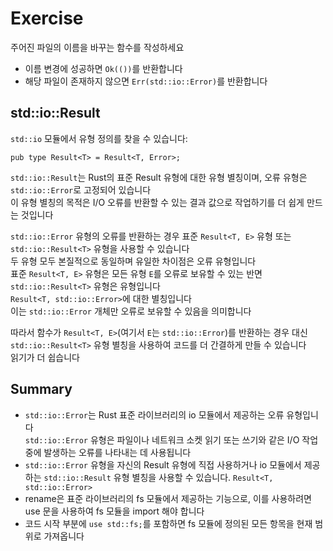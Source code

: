 # Exercise

주어진 파일의 이름을 바꾸는 함수를 작성하세요

- 이름 변경에 성공하면 `Ok(())`를 반환합니다
- 해당 파일이 존재하지 않으면 `Err(std::io::Error)`를 반환합니다


## std::io::Result

`std::io` 모듈에서 유형 정의를 찾을 수 있습니다:

`pub type Result<T> = Result<T, Error>;`

`std::io::Result`는 Rust의 표준 Result 유형에 대한 유형 별칭이며, 오류 유형은 `std::io::Error`로 고정되어 있습니다  
이 유형 별칭의 목적은 I/O 오류를 반환할 수 있는 결과 값으로 작업하기를 더 쉽게 만드는 것입니다

`std::io::Error` 유형의 오류를 반환하는 경우 표준 `Result<T, E>` 유형 또는 `std::io::Result<T>` 유형을 사용할 수 있습니다  
두 유형 모두 본질적으로 동일하며 유일한 차이점은 오류 유형입니다  
표준 `Result<T, E>` 유형은 모든 유형 `E`를 오류로 보유할 수 있는 반면 `std::io::Result<T>` 유형은 유형입니다  
`Result<T, std::io::Error>`에 대한 별칭입니다  
이는 `std::io::Error` 개체만 오류로 보유할 수 있음을 의미합니다

따라서 함수가 `Result<T, E>`(여기서 `E`는 `std::io::Error`)를 반환하는 경우 대신 `std::io::Result<T>` 유형 별칭을 사용하여 코드를 더 간결하게 만들 수 있습니다  
읽기가 더 쉽습니다


## Summary

- `std::io::Error`는 Rust 표준 라이브러리의 io 모듈에서 제공하는 오류 유형입니다  
  `std::io::Error` 유형은 파일이나 네트워크 소켓 읽기 또는 쓰기와 같은 I/O 작업 중에 발생하는 오류를 나타내는 데 사용됩니다
- `std::io::Error` 유형을 자신의 Result 유형에 직접 사용하거나 io 모듈에서 제공하는 `std::io::Result` 유형 별칭을 사용할 수 있습니다. `Result<T, std::io::Error>`
- rename은 표준 라이브러리의 fs 모듈에서 제공하는 기능으로, 이를 사용하려면 use 문을 사용하여 fs 모듈을 import 해야 합니다
- 코드 시작 부분에 `use std::fs;`를 포함하면 fs 모듈에 정의된 모든 항목을 현재 범위로 가져옵니다